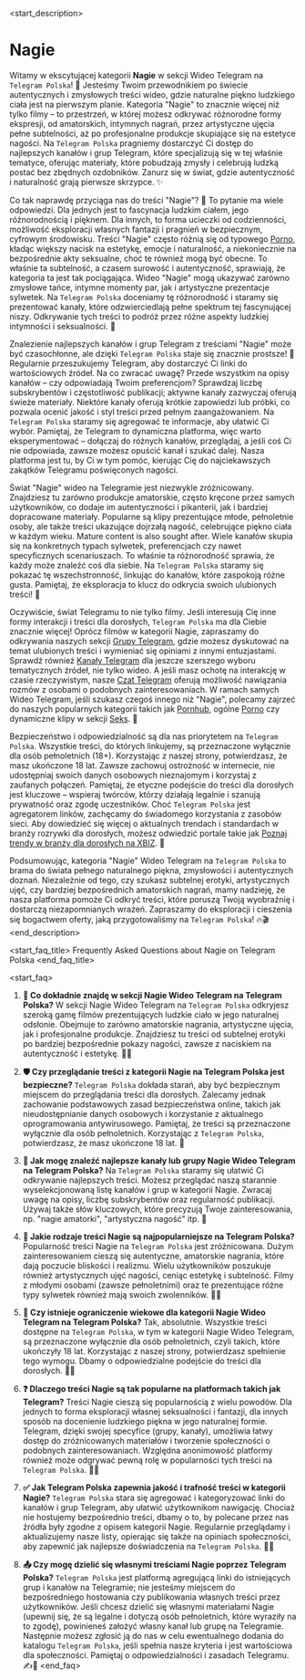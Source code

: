 <start_description>
# Nagie

Witamy w ekscytującej kategorii **Nagie** w sekcji Wideo Telegram na `Telegram Polska`! 🔞 Jesteśmy Twoim przewodnikiem po świecie autentycznych i zmysłowych treści wideo, gdzie naturalne piękno ludzkiego ciała jest na pierwszym planie. Kategoria "Nagie" to znacznie więcej niż tylko filmy – to przestrzeń, w której możesz odkrywać różnorodne formy ekspresji, od amatorskich, intymnych nagrań, przez artystyczne ujęcia pełne subtelności, aż po profesjonalne produkcje skupiające się na estetyce nagości. Na `Telegram Polska` pragniemy dostarczyć Ci dostęp do najlepszych kanałów i grup Telegram, które specjalizują się w tej właśnie tematyce, oferując materiały, które pobudzają zmysły i celebrują ludzką postać bez zbędnych ozdobników. Zanurz się w świat, gdzie autentyczność i naturalność grają pierwsze skrzypce. ✨

Co tak naprawdę przyciąga nas do treści "Nagie"? 🤔 To pytanie ma wiele odpowiedzi. Dla jednych jest to fascynacja ludzkim ciałem, jego różnorodnością i pięknem. Dla innych, to forma ucieczki od codzienności, możliwość eksploracji własnych fantazji i pragnień w bezpiecznym, cyfrowym środowisku. Treści "Nagie" często różnią się od typowego [Porno](/wideo/porno/), kładąc większy nacisk na estetykę, emocje i naturalność, a niekoniecznie na bezpośrednie akty seksualne, choć te również mogą być obecne. To właśnie ta subtelność, a czasem surowość i autentyczność, sprawiają, że kategoria ta jest tak pociągająca. Wideo "Nagie" mogą ukazywać zarówno zmysłowe tańce, intymne momenty par, jak i artystyczne prezentacje sylwetek. Na `Telegram Polska` doceniamy tę różnorodność i staramy się prezentować kanały, które odzwierciedlają pełne spektrum tej fascynującej niszy. Odkrywanie tych treści to podróż przez różne aspekty ludzkiej intymności i seksualności. 💖

Znalezienie najlepszych kanałów i grup Telegram z treściami "Nagie" może być czasochłonne, ale dzięki `Telegram Polska` staje się znacznie prostsze! 🚀 Regularnie przeszukujemy Telegram, aby dostarczyć Ci linki do wartościowych źródeł. Na co zwracać uwagę? Przede wszystkim na opisy kanałów – czy odpowiadają Twoim preferencjom? Sprawdzaj liczbę subskrybentów i częstotliwość publikacji; aktywne kanały zazwyczaj oferują świeże materiały. Niektóre kanały oferują krótkie zapowiedzi lub próbki, co pozwala ocenić jakość i styl treści przed pełnym zaangażowaniem. Na `Telegram Polska` staramy się agregować te informacje, aby ułatwić Ci wybór. Pamiętaj, że Telegram to dynamiczna platforma, więc warto eksperymentować – dołączaj do różnych kanałów, przeglądaj, a jeśli coś Ci nie odpowiada, zawsze możesz opuścić kanał i szukać dalej. Nasza platforma jest tu, by Ci w tym pomóc, kierując Cię do najciekawszych zakątków Telegramu poświęconych nagości.

Świat "Nagie" wideo na Telegramie jest niezwykle zróżnicowany. Znajdziesz tu zarówno produkcje amatorskie, często kręcone przez samych użytkowników, co dodaje im autentyczności i pikanterii, jak i bardziej dopracowane materiały. Popularne są klipy prezentujące młode, pełnoletnie osoby, ale także treści ukazujące dojrzałą nagość, celebrujące piękno ciała w każdym wieku. Mature content is also sought after. Wiele kanałów skupia się na konkretnych typach sylwetek, preferencjach czy nawet specyficznych scenariuszach. To właśnie ta różnorodność sprawia, że każdy może znaleźć coś dla siebie. Na `Telegram Polska` staramy się pokazać tę wszechstronność, linkując do kanałów, które zaspokoją różne gusta. Pamiętaj, że eksploracja to klucz do odkrycia swoich ulubionych treści! 🌟

Oczywiście, świat Telegramu to nie tylko filmy. Jeśli interesują Cię inne formy interakcji i treści dla dorosłych, `Telegram Polska` ma dla Ciebie znacznie więcej! Oprócz filmów w kategorii Nagie, zapraszamy do odkrywania naszych sekcji [Grupy Telegram](/grupy/), gdzie możesz dyskutować na temat ulubionych treści i wymieniać się opiniami z innymi entuzjastami. Sprawdź również [Kanały Telegram](/kanaly/) dla jeszcze szerszego wyboru tematycznych źródeł, nie tylko wideo. A jeśli masz ochotę na interakcję w czasie rzeczywistym, nasze [Czat Telegram](/czat/) oferują możliwość nawiązania rozmów z osobami o podobnych zainteresowaniach. W ramach samych Wideo Telegram, jeśli szukasz czegoś innego niż "Nagie", polecamy zajrzeć do naszych popularnych kategorii takich jak [Pornhub](/wideo/pornhub/), ogólne [Porno](/wideo/porno/) czy dynamiczne klipy w sekcji [Seks](/wideo/seks/). 🍑

Bezpieczeństwo i odpowiedzialność są dla nas priorytetem na `Telegram Polska`. Wszystkie treści, do których linkujemy, są przeznaczone wyłącznie dla osób pełnoletnich (18+). Korzystając z naszej strony, potwierdzasz, że masz ukończone 18 lat. Zawsze zachowuj ostrożność w internecie, nie udostępniaj swoich danych osobowych nieznajomym i korzystaj z zaufanych połączeń. Pamiętaj, że etyczne podejście do treści dla dorosłych jest kluczowe – wspieraj twórców, którzy działają legalnie i szanują prywatność oraz zgodę uczestników. Choć `Telegram Polska` jest agregatorem linków, zachęcamy do świadomego korzystania z zasobów sieci. Aby dowiedzieć się więcej o aktualnych trendach i standardach w branży rozrywki dla dorosłych, możesz odwiedzić portale takie jak [Poznaj trendy w branży dla dorosłych na XBIZ](https://www.xbiz.com). 🧐

Podsumowując, kategoria "Nagie" Wideo Telegram na `Telegram Polska` to brama do świata pełnego naturalnego piękna, zmysłowości i autentycznych doznań. Niezależnie od tego, czy szukasz subtelnej erotyki, artystycznych ujęć, czy bardziej bezpośrednich amatorskich nagrań, mamy nadzieję, że nasza platforma pomoże Ci odkryć treści, które poruszą Twoją wyobraźnię i dostarczą niezapomnianych wrażeń. Zapraszamy do eksploracji i cieszenia się bogactwem oferty, jaką przygotowaliśmy na `Telegram Polska`! 🔥🎬
<end_description>

<start_faq_title>
Frequently Asked Questions about Nagie on Telegram Polska
<end_faq_title>

<start_faq>
1. **🤔 Co dokładnie znajdę w sekcji Nagie Wideo Telegram na Telegram Polska?**
W sekcji Nagie Wideo Telegram na `Telegram Polska` odkryjesz szeroką gamę filmów prezentujących ludzkie ciało w jego naturalnej odsłonie. Obejmuje to zarówno amatorskie nagrania, artystyczne ujęcia, jak i profesjonalne produkcje. Znajdziesz tu treści od subtelnej erotyki po bardziej bezpośrednie pokazy nagości, zawsze z naciskiem na autentyczność i estetykę. 🔞✨

2. **🛡️ Czy przeglądanie treści z kategorii Nagie na Telegram Polska jest bezpieczne?**
`Telegram Polska` dokłada starań, aby być bezpiecznym miejscem do przeglądania treści dla dorosłych. Zalecamy jednak zachowanie podstawowych zasad bezpieczeństwa online, takich jak nieudostępnianie danych osobowych i korzystanie z aktualnego oprogramowania antywirusowego. Pamiętaj, że treści są przeznaczone wyłącznie dla osób pełnoletnich. Korzystając z `Telegram Polska`, potwierdzasz, że masz ukończone 18 lat. 🧐

3. **🔎 Jak mogę znaleźć najlepsze kanały lub grupy Nagie Wideo Telegram na Telegram Polska?**
Na `Telegram Polska` staramy się ułatwić Ci odkrywanie najlepszych treści. Możesz przeglądać naszą starannie wyselekcjonowaną listę kanałów i grup w kategorii Nagie. Zwracaj uwagę na opisy, liczbę subskrybentów oraz regularność publikacji. Używaj także słów kluczowych, które precyzują Twoje zainteresowania, np. "nagie amatorki", "artystyczna nagość" itp. 🚀

4. **🌟 Jakie rodzaje treści Nagie są najpopularniejsze na Telegram Polska?**
Popularność treści Nagie na `Telegram Polska` jest zróżnicowana. Dużym zainteresowaniem cieszą się autentyczne, amatorskie nagrania, które dają poczucie bliskości i realizmu. Wielu użytkowników poszukuje również artystycznych ujęć nagości, ceniąc estetykę i subtelność. Filmy z młodymi osobami (zawsze pełnoletnimi) oraz te prezentujące różne typy sylwetek również mają swoich zwolenników. 🍑🔥

5. **🔞 Czy istnieje ograniczenie wiekowe dla kategorii Nagie Wideo Telegram na Telegram Polska?**
Tak, absolutnie. Wszystkie treści dostępne na `Telegram Polska`, w tym w kategorii Nagie Wideo Telegram, są przeznaczone wyłącznie dla osób pełnoletnich, czyli takich, które ukończyły 18 lat. Korzystając z naszej strony, potwierdzasz spełnienie tego wymogu. Dbamy o odpowiedzialne podejście do treści dla dorosłych. 🚫👶

6. **❓ Dlaczego treści Nagie są tak popularne na platformach takich jak Telegram?**
Treści Nagie cieszą się popularnością z wielu powodów. Dla jednych to forma eksploracji własnej seksualności i fantazji, dla innych sposób na docenienie ludzkiego piękna w jego naturalnej formie. Telegram, dzięki swojej specyfice (grupy, kanały), umożliwia łatwy dostęp do zróżnicowanych materiałów i tworzenie społeczności o podobnych zainteresowaniach. Względna anonimowość platformy również może odgrywać pewną rolę w popularności tych treści na `Telegram Polska`. 🤔💖

7. **✅ Jak Telegram Polska zapewnia jakość i trafność treści w kategorii Nagie?**
`Telegram Polska` stara się agregować i kategoryzować linki do kanałów i grup Telegram, aby ułatwić użytkownikom nawigację. Chociaż nie hostujemy bezpośrednio treści, dbamy o to, by polecane przez nas źródła były zgodne z opisem kategorii Nagie. Regularnie przeglądamy i aktualizujemy nasze listy, opierając się także na opiniach społeczności, aby zapewnić jak najlepsze doświadczenia na `Telegram Polska`. 🔄🌟

8. **📤 Czy mogę dzielić się własnymi treściami Nagie poprzez Telegram Polska?**
`Telegram Polska` jest platformą agregującą linki do istniejących grup i kanałów na Telegramie; nie jesteśmy miejscem do bezpośredniego hostowania czy publikowania własnych treści przez użytkowników. Jeśli chcesz dzielić się własnymi materiałami Nagie (upewnij się, że są legalne i dotyczą osób pełnoletnich, które wyraziły na to zgodę), powinieneś założyć własny kanał lub grupę na Telegramie. Następnie możesz zgłosić ją do nas w celu ewentualnego dodania do katalogu `Telegram Polska`, jeśli spełnia nasze kryteria i jest wartościowa dla społeczności. Pamiętaj o odpowiedzialności i zasadach Telegramu. ✍️📢
<end_faq>